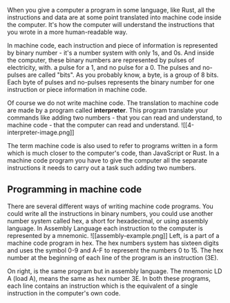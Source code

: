 When you give a computer a program in some language, like Rust, all the instructions and data are at some point translated into machine code inside the computer. It's how the computer will understand the instructions that you wrote in a more human-readable way.

In machine code, each instruction and piece of information is represented by binary number - it's a number system with only 1s, and 0s. And inside the computer, these binary numbers are represented by pulses of electricity, with. a pulse for a 1, and no pulse for a 0. The pulses and no-pulses are called "bits". 
As you probably know, a byte, is a group of 8 bits. Each byte of pulses and no-pulses represents the binary number for one instruction or piece information in machine code.

Of course we do not write machine code. The translation to machine code are made by a program called **interpreter**. This program translate your commands like adding two numbers - that you can read and understand, to machine code - that the computer can read and understand.
![[4-interpreter-image.png]]

The term machine code is also used to refer to programs written in a form which is much closer to the computer's code, than JavaScript or Rust. In a machine code program you have to give the computer all the separate instructions it needs to carry out a task such adding two numbers.

## Programming in machine code
There are several different ways of writing machine code programs.
You could write all the instructions in binary numbers, you could use another number system called hex, a short for hexadecimal, or using assembly language.
In Assembly Language each instruction to the computer is represented by a mnemonic.
![[assembly-example.png]]
Left, is a part of a machine code program in hex. The hex numbers system has sixteen digits and uses the symbol 0-9 and A-F to represent the numbers 0 to 15. The hex number at the beginning of each line of the program is an instruction (3E).

On right, is the same program but in assembly language. The mnemonic LD A (load A), means the same as hex number 3E. In both these programs, each line contains an instruction which is the equivalent of a single instruction in the computer's own code.